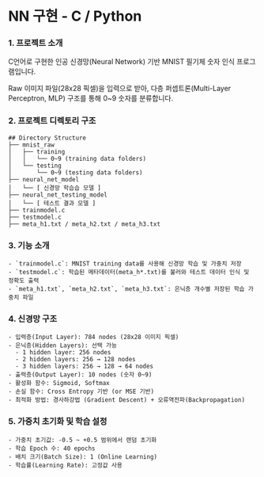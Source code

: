 # NN 구현 - C / Python

### 1. 프로젝트 소개

C언어로 구현한 인공 신경망(Neural Network) 기반 MNIST 필기체 숫자 인식 프로그램입니다.  

Raw 이미지 파일(28x28 픽셀)을 입력으로 받아, 다층 퍼셉트론(Multi-Layer Perceptron, MLP) 구조를 통해 0~9 숫자를 분류합니다.

### 2. 프로젝트 디렉토리 구조
```
## Directory Structure
├── mnist_raw
│   ├── training
│   │   └── 0~9 (training data folders)
│   └── testing
│       └── 0~9 (testing data folders)
├── neural_net_model
│   └── [ 신경망 학습습 모델 ]
├── neural_net_testing_model
│   └── [ 테스트 결과 모델 ]
├── trainmodel.c
├── testmodel.c
├── meta_h1.txt / meta_h2.txt / meta_h3.txt
```

### 3. 기능 소개
```
- `trainmodel.c`: MNIST training data를 사용해 신경망 학습 및 가중치 저장
- `testmodel.c`: 학습된 메타데이터(meta_h*.txt)를 불러와 테스트 데이터 인식 및 정확도 출력
- `meta_h1.txt`, `meta_h2.txt`, `meta_h3.txt`: 은닉층 개수별 저장된 학습 가중치 파일
```

### 4. 신경망 구조
```
- 입력층(Input Layer): 784 nodes (28x28 이미지 픽셀)
- 은닉층(Hidden Layers): 선택 가능
  - 1 hidden layer: 256 nodes
  - 2 hidden layers: 256 → 128 nodes
  - 3 hidden layers: 256 → 128 → 64 nodes
- 출력층(Output Layer): 10 nodes (숫자 0~9)
- 활성화 함수: Sigmoid, Softmax
- 손실 함수: Cross Entropy 기반 (or MSE 기반)
- 최적화 방법: 경사하강법 (Gradient Descent) + 오류역전파(Backpropagation)
```

### 5. 가중치 초기화 및 학습 설정
```
- 가중치 초기값: -0.5 ~ +0.5 범위에서 랜덤 초기화
- 학습 Epoch 수: 40 epochs
- 배치 크기(Batch Size): 1 (Online Learning)
- 학습률(Learning Rate): 고정값 사용
```
